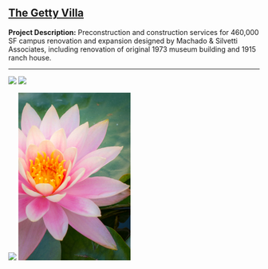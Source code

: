 ## [The Getty Villa](https://www.getty.edu/visit/villa/)

**Project Description:** Preconstruction and construction services for 460,000 SF campus renovation and expansion designed by Machado & Silvetti Associates, including renovation of original 1973 museum building and 1915 ranch house.

---

<img src="images/getty_villa_1.jpg?raw=true" width = "500"/>

<img src="images/getty_villa_2.jpg?raw=true" width = "500"/>

<img src="images/getty_villa_3.jpg?raw=true" width = "225"/>      <img src="images/getty_villa_4.jpg?raw=true" width = "225"/>





